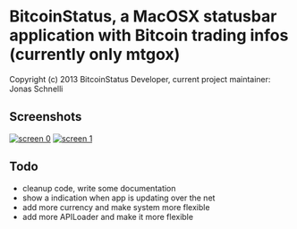 BitcoinStatus, a MacOSX statusbar application with Bitcoin trading infos (currently only mtgox)
================================

Copyright (c) 2013 BitcoinStatus Developer, current project maintainer: Jonas Schnelli

Screenshots
----
[![screen 0](https://raw.github.com/jonasschnelli/BitcoinStatus/master/Screenshots/0.png)](#screenshot)
[![screen 1](https://raw.github.com/jonasschnelli/BitcoinStatus/master/Screenshots/1.png)](#screenshot)

Todo
----
+ cleanup code, write some documentation
+ show a indication when app is updating over the net
+ add more currency and make system more flexible
+ add more APILoader and make it more flexible 
